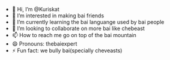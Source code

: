 - 👋 Hi, I’m @Kuriskat
- 👀 I’m interested in making bai friends
- 🌱 I’m currently learning the bai languange used by bai people
- 💞️ I’m looking to collaborate on more bai like chebeast
- 📫 How to reach me go on top of the bai mountain
- 😄 Pronouns: thebaiexpert
- ⚡ Fun fact: we bully bai(specially cheveasts)

<!---
Kuriskat/Kuriskat is a ✨ special ✨ repository because its `README.md` (this file) appears on your GitHub profile.
You can click the Preview link to take a look at your changes.
--->
